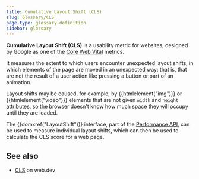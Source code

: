 ```yaml
---
title: Cumulative Layout Shift (CLS)
slug: Glossary/CLS
page-type: glossary-definition
sidebar: glossary
---
```


**Cumulative Layout Shift (CLS)** is a usability metric for websites, designed by Google as one of the [Core Web Vital](https://web.dev/articles/vitals) metrics.

It measures the extent to which users encounter unexpected layout shifts, in which elements of the page are moved in an unexpected way: that is, that are not the result of a user action like pressing a button or part of an animation.

Layout shifts may be caused, for example, by {{htmlelement("img")}} or {{htmlelement("video")}} elements that are not given `width` and `height` attributes, so the browser doesn't know how much space they will occupy until they are loaded.

The {{domxref("LayoutShift")}} interface, part of the [Performance API](/en-US/docs/Web/API/Performance_API), can be used to measure individual layout shifts, which can then be used to calculate the CLS score for a web page.

## See also

- [CLS](https://web.dev/articles/cls) on web.dev
